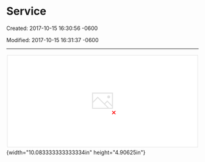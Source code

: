 # Service 

Created: 2017-10-15 16:30:56 -0600

Modified: 2017-10-15 16:31:37 -0600

---

![Router User Service Register Login Tweet Service Post a tweet News Feed Timeline Media Service Upload Image Upload Video Friendship Service Follow Unfollow ](../../media/Twitter-^M-Insgram-Twitter---News-Feed-Service-image1.png){width="10.083333333333334in" height="4.90625in"}



